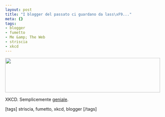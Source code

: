 ```yaml
--- 
layout: post
title: "I blogger del passato ci guardano da lass\xF9..."
meta: {}
tags: 
- blogger
- fumetto
- Me &amp; The Web
- striscia
- xkcd
---
```

<a href='http://xkcd.com/428/'><img src="http://www.lastknight.com/download//starwatching.png" alt="" title="starwatching" width="500" height="112" class="aligncenter size-full wp-image-721" /></a>  
  
XKCD. Semplicemente [geniale](http://xkcd.com/428/).  
  
[tags] striscia, fumetto, xkcd, blogger [/tags] 
